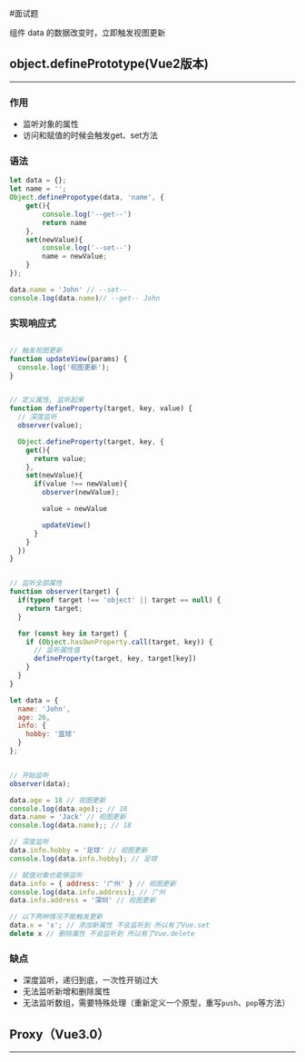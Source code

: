 #面试题 

组件 data 的数据改变时，立即触发视图更新

## object.definePrototype(Vue2版本)
---

### 作用

- 监听对象的属性
- 访问和赋值的时候会触发get、set方法 

### 语法

```js
let data = {};
let name = '';
Object.definePropotype(data, 'name', {
	get(){
		console.log('--get--')
		return name
	},
	set(newValue){
		console.log('--set--')
		name = newValue;
	}
});

data.name = 'John' // --set-- 
console.log(data.name)// --get-- John
```


### 实现响应式

```js

// 触发视图更新
function updateView(params) {
  console.log('视图更新');
}


// 定义属性, 监听起来
function defineProperty(target, key, value) {
  // 深度监听
  observer(value);

  Object.defineProperty(target, key, {
    get(){
      return value;
    },
    set(newValue){
      if(value !== newValue){
        observer(newValue);

        value = newValue

        updateView()
      }
    }
  })
}


// 监听全部属性
function observer(target) {
  if(typeof target !== 'object' || target == null) {
    return target;
  }

  for (const key in target) {
    if (Object.hasOwnProperty.call(target, key)) {
      // 监听属性值
      defineProperty(target, key, target[key])
    }
  }
}

let data = {
  name: 'John',
  age: 26,
  info: {
    hobby: '篮球'
  }
};


// 开始监听
observer(data);

data.age = 18 // 视图更新
console.log(data.age);; // 18
data.name = 'Jack' // 视图更新
console.log(data.name);; // 18

// 深度监听
data.info.hobby = '足球' // 视图更新
console.log(data.info.hobby); // 足球

// 赋值对象也能够监听
data.info = { address: '广州' } // 视图更新
console.log(data.info.address); // 广州
data.info.address = '深圳' // 视图更新

// 以下两种情况不能触发更新
data.x = 'x'; // 添加新属性 不会监听到 所以有了Vue.set
delete x // 删除属性 不会监听到 所以有了Vue.delete


```


### 缺点

- 深度监听，递归到底，一次性开销过大
- 无法监听新增和删除属性
- 无法监听数组，需要特殊处理（重新定义一个原型，重写`push`、`pop`等方法）



## Proxy（Vue3.0）
---
